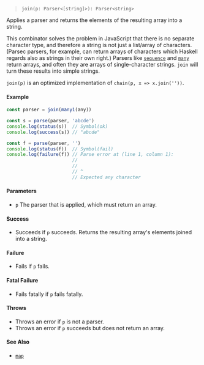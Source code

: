 <!--
 Copyright (c) 2020 Thomas J. Otterson
 
 This software is released under the MIT License.
 https://opensource.org/licenses/MIT
-->

> `join(p: Parser<[string]>): Parser<string>`

Applies a parser and returns the elements of the resulting array into a string.

This combinator solves the problem in JavaScript that there is no separate character type, and therefore a string is not just a list/array of characters. (Parsec parsers, for example, can return arrays of characters which Haskell regards also as strings in their own right.) Parsers like [`sequence`](sequence.md) and [`many`](many.md) return arrays, and often they are arrays of single-character strings. `join` will turn these results into simple strings.

`join(p)` is an optimized implementation of `chain(p, x => x.join(''))`.

#### Example

```javascript
const parser = join(many1(any))

const s = parse(parser, 'abcde')
console.log(status(s))  // Symbol(ok)
console.log(success(s)) // "abcde"

const f = parse(parser, '')
console.log(status(f))  // Symbol(fail)
console.log(failure(f)) // Parse error at (line 1, column 1):
                        //
                        // 
                        // ^
                        // Expected any character
```

#### Parameters

* `p` The parser that is applied, which must return an array.

#### Success

* Succeeds if `p` succeeds. Returns the resulting array's elements joined into a string.

#### Failure

* Fails if `p` fails.

#### Fatal Failure

* Fails fatally if `p` fails fatally.

#### Throws

* Throws an error if `p` is not a parser.
* Throws an error if `p` succeeds but does not return an array.

#### See Also

* [`map`](map.md)